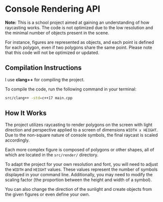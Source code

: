 # Console Rendering API

**Note:** This is a school project aimed at gaining an understanding of how raycasting works. The code is not optimized due to the low resolution and the minimal number of objects present in the scene.

For instance, figures are represented as objects, and each point is defined for each polygon, even if two polygons share the same point. Please note that this code will not be optimized or updated.

## Compilation Instructions

I use **clang++** for compiling the project.

To compile the code, run the following command in your terminal:

```bash
src/clang++ -std=c++17 main.cpp
```
## How It Works

The project utilizes raycasting to render polygons on the screen with light direction and perspective applied to a screen of dimensions `WIDTH x HEIGHT`. Due to the non-square nature of console symbols, the final raycast is scaled accordingly.

Each more complex figure is composed of polygons or other shapes, all of which are located in the `src/render/` directory.

To adapt the project for your own resolution and font, you will need to adjust the `WIDTH` and `HEIGHT` values. These values represent the number of symbols displayed in your command line. Additionally, you may need to modify the scaling factor (the proportion between the height and width of a symbol).

You can also change the direction of the sunlight and create objects from the given figures or even define your own.
